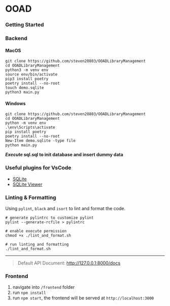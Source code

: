 # OOAD

### Getting Started
### Backend
#### MacOS
```shell
git clone https://github.com/steven20803/OOADLibraryManagement
cd OOADLibraryManagement
python3 -m venv env
source env/bin/activate
pip3 install poetry
poetry install --no-root
touch demo.sqlite
python3 main.py
```

#### Windows
```shell
git clone https://github.com/steven20803/OOADLibraryManagement
cd OOADLibraryManagement
python -m venv env
.\env\Scripts\activate
pip install poetry
poetry install --no-root
New-Item demo.sqlite -type file
python main.py
```

**$Execute$ sql.sql to init database and insert dummy data**

### Useful plugins for VsCode
- [SQLite](https://marketplace.visualstudio.com/items?itemName=alexcvzz.vscode-sqlite)
- [SQLite Viewer](https://marketplace.visualstudio.com/items?itemName=qwtel.sqlite-viewer)  

### Linting & Formatting
Using `pylint`, `black` and `isort` to lint and format the code.

```shell
# generate pylintrc to customize pylint
pylint --generate-rcfile > pylintrc
```
```shell
# enable execute permission
chmod +x ./lint_and_format.sh

# run linting and formatting
./lint_and_format.sh
```
---

> Default API Document: http://127.0.0.1:8000/docs


### Frontend
1. navigate into `/frontend` folder
2. run `npm install`
3. run `npm start`, the frontend will be served at `http://localhost:3000`